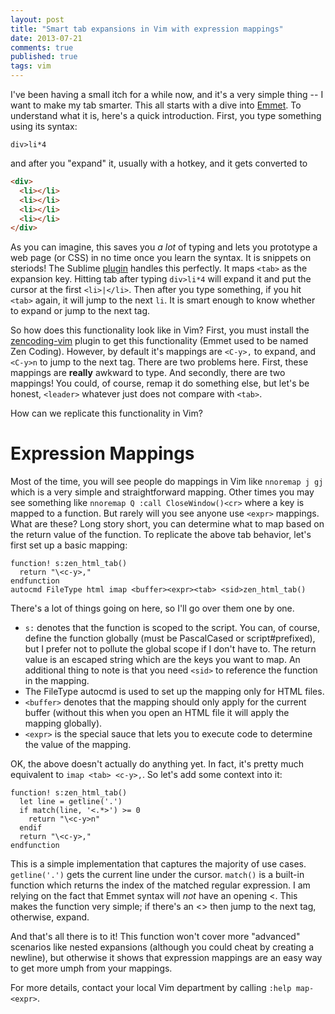 ```yaml
---
layout: post
title: "Smart tab expansions in Vim with expression mappings"
date: 2013-07-21
comments: true
published: true
tags: vim
---
```


I've been having a small itch for a while now, and it's a very simple thing -- I want to make my tab smarter.  This all starts with a dive into [Emmet][a].  To understand what it is, here's a quick introduction.  First, you type something using its syntax:

```
div>li*4
```

and after you "expand" it, usually with a hotkey, and it gets converted to

``` html
<div>
  <li></li>
  <li></li>
  <li></li>
  <li></li>
</div>
```

As you can imagine, this saves you *a lot* of typing and lets you prototype a web page (or CSS) in no time once you learn the syntax.  It is snippets on steriods!  The Sublime [plugin][b] handles this perfectly.  It maps `<tab>` as the expansion key.  Hitting tab after typing `div>li*4` will expand it and put the cursor at the first `<li>|</li>`.  Then after you type something, if you hit `<tab>` again, it will jump to the next `li`.  It is smart enough to know whether to expand or jump to the next tag.

So how does this functionality look like in Vim?  <!--more-->First, you must install the [zencoding-vim][c] plugin to get this functionality (Emmet used to be named Zen Coding).  However, by default it's mappings are `<C-y>,` to expand, and `<C-y>n` to jump to the next tag.  There are two problems here.  First, these mappings are **really** awkward to type.  And secondly, there are two mappings!  You could, of course, remap it do something else, but let's be honest, `<leader>` whatever just does not compare with `<tab>`.

How can we replicate this functionality in Vim?

# Expression Mappings

Most of the time, you will see people do mappings in Vim like `nnoremap j gj` which is a very simple and straightforward mapping.  Other times you may see something like `nnoremap Q :call CloseWindow()<cr>` where a key is mapped to a function.  But rarely will you see anyone use `<expr>` mappings.  What are these?  Long story short, you can determine what to map based on the return value of the function.  To replicate the above tab behavior, let's first set up a basic mapping:

``` vim
function! s:zen_html_tab()
  return "\<c-y>,"
endfunction
autocmd FileType html imap <buffer><expr><tab> <sid>zen_html_tab()
```

There's a lot of things going on here, so I'll go over them one by one.

* `s:` denotes that the function is scoped to the script.  You can, of course, define the function globally (must be PascalCased or script#prefixed), but I prefer not to pollute the global scope if I don't have to.  The return value is an escaped string which are the keys you want to map.  An additional thing to note is that you need `<sid>` to reference the function in the mapping.
* The FileType autocmd is used to set up the mapping only for HTML files.
* `<buffer>` denotes that the mapping should only apply for the current buffer (without this when you open an HTML file it will apply the mapping globally).
* `<expr>` is the special sauce that lets you to execute code to determine the value of the mapping.

OK, the above doesn't actually do anything yet.  In fact, it's pretty much equivalent to `imap <tab> <c-y>,`.  So let's add some context into it:

``` vim
function! s:zen_html_tab()
  let line = getline('.')
  if match(line, '<.*>') >= 0
    return "\<c-y>n"
  endif
  return "\<c-y>,"
endfunction
```

This is a simple implementation that captures the majority of use cases.  `getline('.')` gets the current line under the cursor.  `match()` is a built-in function which returns the index of the matched regular expression.  I am relying on the fact that Emmet syntax will *not* have an opening <.  This makes the function very simple; if there's an <> then jump to the next tag, otherwise, expand.

And that's all there is to it!  This function won't cover more "advanced" scenarios like nested expansions (although you could cheat by creating a newline), but otherwise it shows that expression mappings are an easy way to get more umph from your mappings.

For more details, contact your local Vim department by calling `:help map-<expr>`.

[a]: http://www.emmet.io
[b]: https://github.com/sergeche/emmet-sublime
[c]: https://github.com/mattn/zencoding-vim
